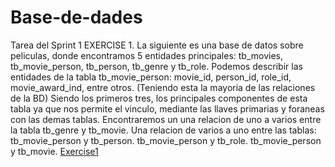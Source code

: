 # Base-de-dades
Tarea del Sprint 1
EXERCISE 1.
La siguiente es una  base de datos  sobre peliculas, donde encontramos 5 entidades principales:
tb_movies, tb_movie_person, tb_person, tb_genre y tb_role.
Podemos describir las entidades de la tabla tb_movie_person:
movie_id, person_id, role_id, movie_award_ind, entre otros. (Teniendo esta la mayoria de las relaciones de la BD)
Siendo los primeros tres, los principales componentes de esta tabla ya que nos permite el vinculo, mediante las llaves primarias y foraneas con las demas tablas.
Encontraremos un una relacion de uno a varios entre la tabla tb_genre y tb_movie.
Una relacion de varios a uno entre las tablas: 
tb_movie_person y tb_person. 
tb_movie_person y tb_role.
tb_movie_person y tb_movie.
[Exercise1](https://user-images.githubusercontent.com/44713262/201039324-c5579544-5a5b-4d91-81cd-759d2c0ca75b.png)



